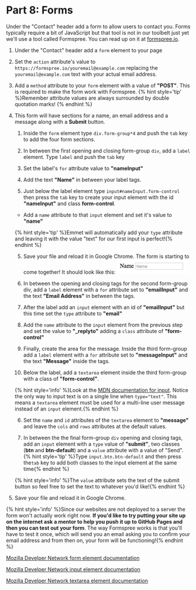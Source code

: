 # Part 8: Forms

Under the "Contact" header add a form to allow users to contact you. Forms typically require a bit of JavaScript but that tool is not in our toolbelt just yet we'll use a tool called Formspree. You can read up on it at [formspree.io](https://formspree.io/).

1. Under the "Contact" header add a `form` element to your page

2. Set the `action` attribute's value to `https://formspree.io/youremail@example.com` replacing the `youremail@example.com` text with your actual email address.

3. Add a `method` attribute to your `form` element with a value of **"POST"**. This is required to make the form work with Formspree.
{% hint style='tip' %}Remember attribute values are always surrounded by double quotation marks! {% endhint %}

4. This form will have sections for a name, an email address and a message along with a **Submit** button.
    
    1. Inside the `form` element type `div.form-group*4` and push the `tab` key to add the four form sections.
     
    2. In between the first opening and closing form-group `div`, add a `label` element. Type `label`  and push the `tab` key
    
     2. Set the label's `for` attribute value to **"nameInput"**
     
     3. Add the text **"Name"** in between your label tags.
    
    3. Just below the label element type `input#nameInput.form-control` then press the `tab` key to create your input element with the id **"nameInput"** and class **form-control**.
     
     * Add a `name` attribute to that `input` element and set it's value to **"name"**

     {% hint style='tip' %}Emmet will automatically add your `type` attribute and leaving it with the value "text" for our first input is perfect!{% endhint %}
    
    5. Save your file and reload it in Google Chrome.  The form is starting to come together!  It should look like this:
    ![](/assets/firstForm.png)
    
    5. In between the opening and closing tags for the second form-group div, add a `label` element with a `for` attribute set to **"emailInput"** and the text **"Email Address"** in between the tags.
    
    6. After the label add an `input` element with an id of **"emailInput"** but this time set the `type` attribute to **"email"**
    
    7. Add the `name` attribute to the `input` element from the previous step and set the value to **"_replyto"** adding a `class` attribute of **"form-control"**
    
    8. Finally, create the area for the message. Inside the third form-group add a `label` element with a `for` attribute set to **"messageInput"** and the text **"Message"** inside the tags.
    
    10.   Below the label, add a `textarea` element inside the third form-group with a class of **"form-control"**.
    
    {% hint style='info' %}Look at the [MDN documentation for input](https://developer.mozilla.org/en-US/docs/Web/HTML/Element/input). Notice the only way to input text is on a single line when `type="text"`.  This means a `textarea` element must be used for a multi-line user message instead of an `input` element.{% endhint %}
    
    6. Set the `name` and `id` attributes of the `textarea` element to **"message"** and leave the `cols` and `rows` attributes at the default values.
    
    7. In between the the final form-group `div` opening and closing tags, add an `input` element with a `type` value of **"submit"**, two classes (**btn** and **btn-default**) and a `value` attribute with a value of "Send". 
    {% hint style='tip' %}Type `input.btn.btn-default` and then press the`tab` key to add both classes to the input element at the same time{% endhint %}
    
    {% hint style='info' %}The `value` attribute sets the text of the submit button so feel free to set the text to whatever you'd like!{% endhint %}

2. Save your file and reload it in Google Chrome.
 
{% hint style='info' %}Since our websites are not deployed to a server the form won't actually work right now. **If you'd like to try putting your site up on the internet ask a mentor to help you push it up to GitHub Pages and then you can test out your form**.  The way Formspree works is that you'll have to test it once, which will send you an email asking you to confirm your email address and from then on, your form will be functioning!{% endhint %}

[Mozilla Develper Network form element documentation](https://developer.mozilla.org/en-US/docs/Web/HTML/Element/form)

[Mozilla Develper Network input element documentation](https://developer.mozilla.org/en-US/docs/Web/HTML/Element/input)

[Mozilla Develper Network textarea element documentation](https://developer.mozilla.org/en-US/docs/Web/HTML/Element/textarea)